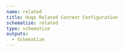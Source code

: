 ```yaml
---
name: related
title: Hugo Related Content Configuration
schematize: related
type: schematize
outputs:
  - Schematize
---
```

